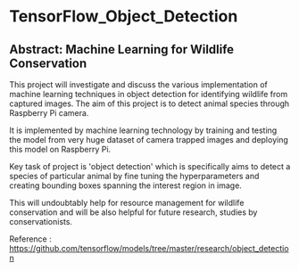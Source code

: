 # TensorFlow_Object_Detection

## Abstract: Machine Learning for Wildlife Conservation

This project will investigate and discuss the various implementation of machine learning techniques in object detection for identifying wildlife from captured images. The aim of this project is to detect animal species through Raspberry Pi camera. 

It is implemented by machine learning technology by training and testing the model from very huge dataset of camera trapped images and deploying this model on Raspberry Pi.

Key task of project is 'object detection' which is specifically aims to detect a species of particular animal by fine tuning the hyperparameters and creating bounding boxes spanning the interest region in image. 

This will undoubtably help for resource management for wildlife conservation and will be also helpful for future research, studies by conservationists.

Reference : https://github.com/tensorflow/models/tree/master/research/object_detection 
